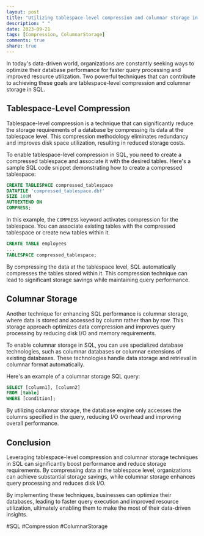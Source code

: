 ```yaml
---
layout: post
title: "Utilizing tablespace-level compression and columnar storage in SQL for enhanced performance"
description: " "
date: 2023-09-21
tags: [Compression, ColumnarStorage]
comments: true
share: true
---
```


In today's data-driven world, organizations are constantly seeking ways to optimize their database performance for faster query processing and improved resource utilization. Two powerful techniques that can contribute to achieving these goals are tablespace-level compression and columnar storage in SQL.

## Tablespace-Level Compression ##

Tablespace-level compression is a technique that can significantly reduce the storage requirements of a database by compressing its data at the tablespace level. This compression methodology eliminates redundancy and improves disk space utilization, resulting in reduced storage costs.

To enable tablespace-level compression in SQL, you need to create a compressed tablespace and associate it with the desired tables. Here's a sample SQL code snippet demonstrating how to create a compressed tablespace:

```sql
CREATE TABLESPACE compressed_tablespace
DATAFILE 'compressed_tablespace.dbf'
SIZE 100M
AUTOEXTEND ON
COMPRESS;
```

In this example, the `COMPRESS` keyword activates compression for the tablespace. You can associate existing tables with the compressed tablespace or create new tables within it.

```sql
CREATE TABLE employees
...
TABLESPACE compressed_tablespace;
```

By compressing the data at the tablespace level, SQL automatically compresses the tables stored within it. This compression technique can lead to significant storage savings while maintaining query performance.

## Columnar Storage ##

Another technique for enhancing SQL performance is columnar storage, where data is stored and accessed by column rather than by row. This storage approach optimizes data compression and improves query processing by reducing disk I/O and memory requirements.

To enable columnar storage in SQL, you can use specialized database technologies, such as columnar databases or columnar extensions of existing databases. These technologies handle data storage and retrieval in columnar format automatically.

Here's an example of a columnar storage SQL query:

```sql
SELECT [column1], [column2]
FROM [table]
WHERE [condition];
```

By utilizing columnar storage, the database engine only accesses the columns specified in the query, reducing I/O overhead and improving overall performance.

## Conclusion ##

Leveraging tablespace-level compression and columnar storage techniques in SQL can significantly boost performance and reduce storage requirements. By compressing data at the tablespace level, organizations can achieve substantial storage savings, while columnar storage enhances query processing and reduces disk I/O.

By implementing these techniques, businesses can optimize their databases, leading to faster query execution and improved resource utilization, ultimately enabling them to make the most of their data-driven insights.

#SQL #Compression #ColumnarStorage